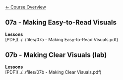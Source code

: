 [&#x2190; Course Overview](../../1-Overview/overview.md)
## 07a - Making Easy-to-Read Visuals

**Lessons**  
[PDF](../../files/07a - Making Easy-to-Read Visuals.pdf)

## 07b - Making Clear Visuals (lab)

**Lessons**  
[PDF](../../files/07b - Making Clear Visuals.pdf)